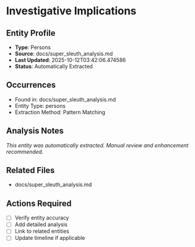 # Investigative Implications

## Entity Profile
- **Type**: Persons
- **Source**: docs/super_sleuth_analysis.md
- **Last Updated**: 2025-10-12T03:42:06.474586
- **Status**: Automatically Extracted

## Occurrences
- Found in: docs/super_sleuth_analysis.md
- Entity Type: persons
- Extraction Method: Pattern Matching

## Analysis Notes
*This entity was automatically extracted. Manual review and enhancement recommended.*

## Related Files
- docs/super_sleuth_analysis.md

## Actions Required
- [ ] Verify entity accuracy
- [ ] Add detailed analysis
- [ ] Link to related entities
- [ ] Update timeline if applicable
